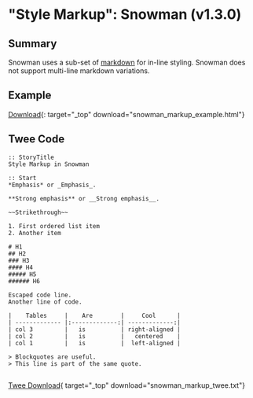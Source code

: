 # "Style Markup": Snowman (v1.3.0)

## Summary

Snowman uses a sub-set of [markdown](https://marked.js.org/#/README.md) for in-line styling. Snowman does not support multi-line markdown variations.

## Example

[Download](snowman_markup_example.html){: target="_top" download="snowman_markup_example.html"}

## Twee Code

```twee
:: StoryTitle
Style Markup in Snowman

:: Start
*Emphasis* or _Emphasis_.

**Strong emphasis** or __Strong emphasis__.

~~Strikethrough~~

1. First ordered list item
2. Another item

# H1
## H2
### H3
#### H4
##### H5
###### H6

Escaped code line.
Another line of code.

|    Tables     |    Are        |     Cool      |
| ------------- |:-------------:| -------------:|
| col 3         |   is          | right-aligned |
| col 2         |   is          |   centered    |
| col 1         |   is          |  left-aligned |

> Blockquotes are useful.
> This line is part of the same quote.


```

[Twee Download](snowman_markup_twee.txt){ target="_top" download="snowman_markup_twee.txt"}
